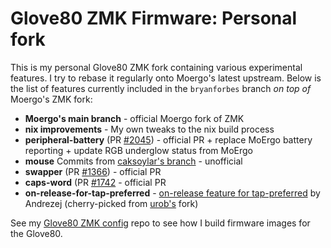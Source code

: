 # Glove80 ZMK Firmware: Personal fork

This is my personal Glove80 ZMK fork containing various experimental features. I try to rebase it regularly
onto Moergo's latest upstream. Below is the list of features currently included in the `bryanforbes` branch
_on top of_ Moergo's ZMK fork:

- **Moergo's main branch** - official Moergo fork of ZMK
- **nix improvements** - My own tweaks to the nix build process
- **peripheral-battery** (PR [#2045](https://github.com/zmkfirmware/zmk/pull/2045)) - official PR + replace MoErgo battery reporting + update RGB underglow status from MoErgo
- **mouse** Commits from [caksoylar's branch](https://github.com/caksoylar/zmk/tree/feat/mouse-keys-3.2) - unofficial
- **swapper** (PR [#1366](https://github.com/zmkfirmware/zmk/pull/1366)) - official PR
- **caps-word** (PR [#1742](https://github.com/zmkfirmware/zmk/pull/1742) - official PR
- **on-release-for-tap-preferred** - [on-release feature for tap-preferred](https://github.com/celejewski/zmk/commit/d7a8482712d87963e59b74238667346221199293) by Andrezej (cherry-picked from [urob's](https://github.com/urob/zmk) fork)

See my [Glove80 ZMK config](https://github.com/bryanforbes/glove80-zmk-config/) repo to see how I build firmware images for the Glove80.
